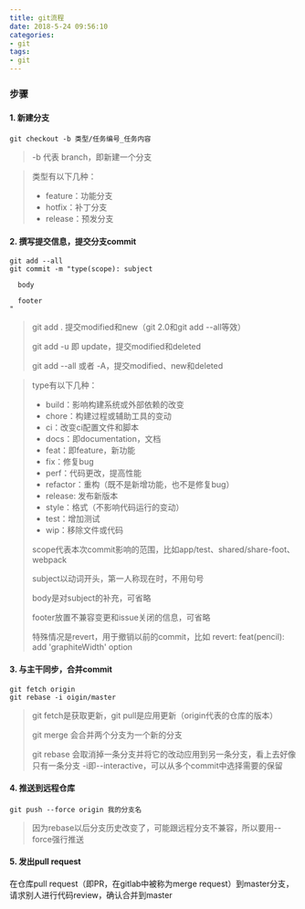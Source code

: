 ```yaml
---
title: git流程
date: 2018-5-24 09:56:10
categories:
- git
tags:
- git
---
```


### 步骤

#### 1. 新建分支

  `git checkout -b 类型/任务编号_任务内容`

  > -b 代表 branch，即新建一个分支

  > 类型有以下几种：
  > * feature：功能分支
  > * hotfix：补丁分支
  > * release：预发分支

#### 2. 撰写提交信息，提交分支commit

  ```
  git add --all
  git commit -m "type(scope): subject

    body

    footer
  "
  ```

  > git add . 提交modified和new（git 2.0和git add --all等效）
  >
  > git add -u 即 update，提交modified和deleted
  >
  > git add --all 或者 -A，提交modified、new和deleted

  > type有以下几种：
  > * build：影响构建系统或外部依赖的改变
  > * chore：构建过程或辅助工具的变动
  > * ci：改变ci配置文件和脚本
  > * docs：即documentation，文档
  > * feat：即feature，新功能
  > * fix：修复bug
  > * perf：代码更改，提高性能
  > * refactor：重构（既不是新增功能，也不是修复bug）
  > * release: 发布新版本
  > * style：格式（不影响代码运行的变动）
  > * test：增加测试
  > * wip：移除文件或代码
  >
  > scope代表本次commit影响的范围，比如app/test、shared/share-foot、webpack
  >
  > subject以动词开头，第一人称现在时，不用句号
  >
  > body是对subject的补充，可省略
  >
  > footer放置不兼容变更和issue关闭的信息，可省略
  >
  > 特殊情况是revert，用于撤销以前的commit，比如 revert: feat(pencil): add 'graphiteWidth' option


#### 3. 与主干同步，合并commit

  ```
  git fetch origin
  git rebase -i oigin/master
  ```

  > git fetch是获取更新，git pull是应用更新（origin代表的仓库的版本）
  > 
  > git merge 会合并两个分支为一个新的分支
  > 
  > git rebase 会取消掉一条分支并将它的改动应用到另一条分支，看上去好像只有一条分支
  > -i即--interactive，可以从多个commit中选择需要的保留

#### 4. 推送到远程仓库

  `git push --force origin 我的分支名`

  > 因为rebase以后分支历史改变了，可能跟远程分支不兼容，所以要用--force强行推送

#### 5. 发出pull request

  在仓库pull request（即PR，在gitlab中被称为merge request）到master分支，请求别人进行代码review，确认合并到master

